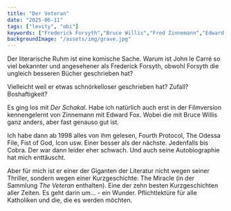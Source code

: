 ```yaml
---
title: "Der Veteran"
date: "2025-06-11"
tags: ["levity", "obi"]
keywords: ["Frederick Forsyth","Bruce Willis","Fred Zinnemann","Edward Fox","John le Carré"]
backgroundImage: "/assets/img/grave.jpg"
---
```

Der literarische Ruhm ist eine komische Sache. Warum ist John le Carré so viel bekannter und angesehener als Frederick Forsyth, obwohl Forsyth die ungleich besseren Bücher geschrieben hat?

Vielleicht weil er etwas schnörkelloser geschrieben hat? Zufall? Boshaftigkeit?

Es ging los mit *Der Schakal*. Habe ich natürlich auch erst in der Filmversion kennengelernt von Zinnemann mit Edward Fox. Wobei die mit Bruce Willis ganz anders, aber fast genauso gut ist.

Ich habe dann ab 1998 alles von ihm gelesen, Fourth Protocol, The Odessa File, Fist of God, Icon usw. Einer besser als der nächste. Jedenfalls bis Cobra. Der war dann leider eher schwach. Und auch seine Autobiographie hat mich enttäuscht.

Aber für mich ist er einer der Giganten der Literatur nicht wegen seiner Thriller, sondern wegen einer Kurzgeschichte: The Miracle (in der Sammlung *The Veteran* enthalten). Eine der zehn besten Kurzgeschichten aller Zeiten. Es geht darin um... - ein Wunder. Pflichtlektüre für alle Katholiken und die, die es werden möchten.



